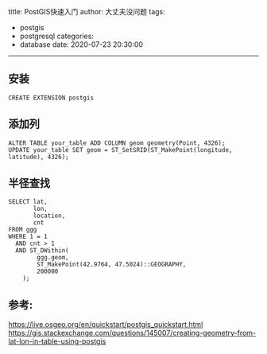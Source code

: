 title: PostGIS快速入门
author: 大丈夫没问题
tags:
  - postgis
  - postgresql
categories:
  - database
date: 2020-07-23 20:30:00
---
## 安装

```
CREATE EXTENSION postgis
```

## 添加列
```
ALTER TABLE your_table ADD COLUMN geom geometry(Point, 4326);
UPDATE your_table SET geom = ST_SetSRID(ST_MakePoint(longitude, latitude), 4326);
```

## 半径查找

```
SELECT lat,
       lon,
       location,
       cnt
FROM ggg
WHERE 1 = 1
  AND cnt > 1
  AND ST_DWithin(
        ggg.geom,
        ST_MakePoint(42.9764, 47.5024)::GEOGRAPHY,
        200000
    );

```

## 参考:
https://live.osgeo.org/en/quickstart/postgis_quickstart.html
https://gis.stackexchange.com/questions/145007/creating-geometry-from-lat-lon-in-table-using-postgis